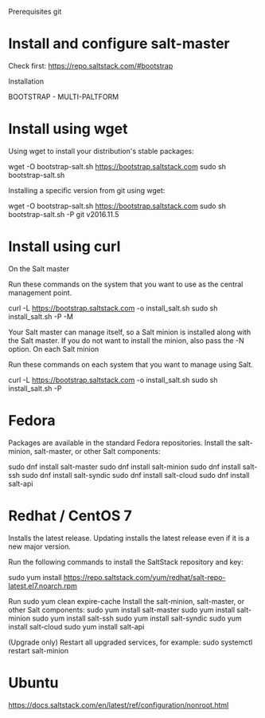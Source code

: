 Prerequisites 
git

Install and configure salt-master
=================================

Check first:
https://repo.saltstack.com/#bootstrap

Installation

BOOTSTRAP - MULTI-PALTFORM

# Install using wget

Using wget to install your distribution's stable packages:

wget -O bootstrap-salt.sh https://bootstrap.saltstack.com
sudo sh bootstrap-salt.sh

Installing a specific version from git using wget:

wget -O bootstrap-salt.sh https://bootstrap.saltstack.com
sudo sh bootstrap-salt.sh -P git v2016.11.5

# Install using curl
On the Salt master

Run these commands on the system that you want to use as the central management point.

curl -L https://bootstrap.saltstack.com -o install_salt.sh
sudo sh install_salt.sh -P -M

Your Salt master can manage itself, so a Salt minion is installed along with the Salt master. If you do not want to install the minion, also pass the -N option.
On each Salt minion

Run these commands on each system that you want to manage using Salt.

curl -L https://bootstrap.saltstack.com -o install_salt.sh
sudo sh install_salt.sh -P

# Fedora
Packages are available in the standard Fedora repositories. Install the salt-minion, salt-master, or other Salt components:

sudo dnf install salt-master
sudo dnf install salt-minion
sudo dnf install salt-ssh
sudo dnf install salt-syndic
sudo dnf install salt-cloud
sudo dnf install salt-api

# Redhat / CentOS 7 

Installs the latest release. Updating installs the latest release even if it is a new major version.

Run the following commands to install the SaltStack repository and key:

sudo yum install https://repo.saltstack.com/yum/redhat/salt-repo-latest.el7.noarch.rpm 

Run sudo yum clean expire-cache
Install the salt-minion, salt-master, or other Salt components:
sudo yum install salt-master
sudo yum install salt-minion
sudo yum install salt-ssh
sudo yum install salt-syndic
sudo yum install salt-cloud
sudo yum install salt-api

(Upgrade only) Restart all upgraded services, for example:
sudo systemctl restart salt-minion

# Ubuntu






https://docs.saltstack.com/en/latest/ref/configuration/nonroot.html